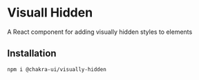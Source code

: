 # Visuall Hidden

A React component for adding visually hidden styles to elements

## Installation

```sh
npm i @chakra-ui/visually-hidden
```
